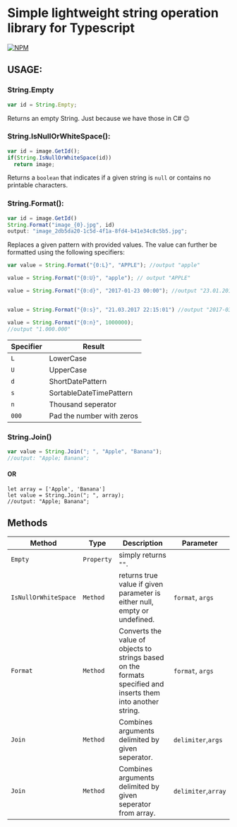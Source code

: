 # Simple lightweight string operation library for Typescript

[![NPM](https://nodei.co/npm/typescript-string-operations.png?mini=true)](https://www.npmjs.com/package/typescript-string-operations)

## USAGE:

### String.Empty

```typescript
var id = String.Empty;
```

Returns an empty String. Just because we have those in C# 😉

### String.IsNullOrWhiteSpace():

```typescript
var id = image.GetId();
if(String.IsNullOrWhiteSpace(id))
  return image;
```

Returns a `boolean` that indicates if a given string is `null` or contains no printable characters.

### String.Format():

```typescript
var id = image.GetId()
String.Format("image_{0}.jpg", id)
output: "image_2db5da20-1c5d-4f1a-8fd4-b41e34c8c5b5.jpg";
```

Replaces a given pattern with provided values. The value can further be formatted using the following specifiers:

```typescript
var value = String.Format("{0:L}", "APPLE"); //output "apple"

value = String.Format("{0:U}", "apple"); // output "APPLE"

value = String.Format("{0:d}", "2017-01-23 00:00"); //output "23.01.2017"


value = String.Format("{0:s}", "21.03.2017 22:15:01") //output "2017-03-21T22:15:01"

value = String.Format("{0:n}", 1000000);
//output "1.000.000"
```

| Specifier | Result                    |
|-----------|---------------------------|
| `L`       | LowerCase                 |
| `U`       | UpperCase                 |
| `d`       | ShortDatePattern          |
| `s`       | SortableDateTimePattern   |
| `n`       | Thousand seperator        |
| `000`     | Pad the number with zeros |

### String.Join()

```typescript
var value = String.Join("; ", "Apple", "Banana");
//output: "Apple; Banana";
```

#### OR

```typscript
let array = ['Apple', 'Banana']
let value = String.Join("; ", array);
//output: "Apple; Banana";
```

## Methods

| Method               | Type       | Description                                                                                                   | Parameter           |
|----------------------|------------|---------------------------------------------------------------------------------------------------------------|---------------------|
| `Empty`              | `Property` | simply returns `""`.                                                                                          |                     |
| `IsNullOrWhiteSpace` | `Method`   | returns true value if given parameter is either null, empty or undefined.                                     | `format`, `args`    |
| `Format`             | `Method`   | Converts the value of objects to strings based on the formats specified and inserts them into another string. | `format`, `args`    |
| `Join`               | `Method`   | Combines arguments delimited by given seperator.                                                              | `delimiter`,`args`  |
| `Join`               | `Method`   | Combines arguments delimited by given seperator from array.                                                   | `delimiter`,`array` |